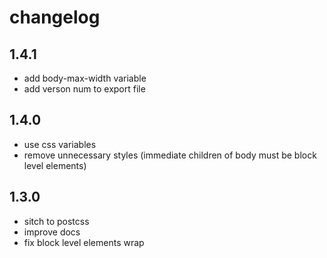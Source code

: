 # changelog

## 1.4.1

- add body-max-width variable
- add verson num to export file

## 1.4.0

- use css variables
- remove unnecessary styles (immediate children of body must be block level elements)

## 1.3.0

- sitch to postcss
- improve docs
- fix block level elements wrap
